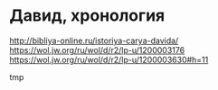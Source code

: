 # Давид, хронология

http://bibliya-online.ru/istoriya-carya-davida/
https://wol.jw.org/ru/wol/d/r2/lp-u/1200003176
https://wol.jw.org/ru/wol/d/r2/lp-u/1200003630#h=11

tmp
